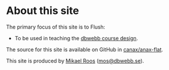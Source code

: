 About this site
==============================================

The primary focus of this site is to Flush:

* To be used in teaching the [dbwebb course design](http://dbwebb.se/design).

The source for this site is available on GitHub in [canax/anax-flat](git@github.com:canax/anax-flat.git).

This site is produced by [Mikael Roos](https://mikaelroos.se) (mos@dbwebb.se).
